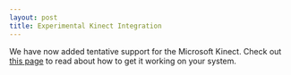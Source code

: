 ```yaml
---
layout: post
title: Experimental Kinect Integration
---
```


We have now added tentative support for the Microsoft Kinect. Check out [this page](/pages/kinect-integration.html) to read about how to get it working on your system.